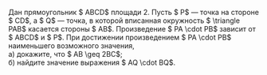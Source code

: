 Дан прямоугольник $ ABCD$ площади 2. Пусть $ P$ — точка на стороне $ CD$, а $ Q$ — точка, в которой вписанная окружность $ \triangle PAB$ касается стороны $ AB$. Произведение $ PA \cdot PB$ зависит от $ ABCD$ и $ P$. При достижении произведением $ PA \cdot PB$ наименьшего возможного значения,
<br> а) докажите, что $ AB \geq 2BC$;
<br> б) найдите значение выражения $ AQ \cdot BQ$.